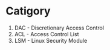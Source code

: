 
# Catigory

1. DAC - Discretionary Access Control 
2. ACL - Access Control List
3. LSM - Linux Security Module
